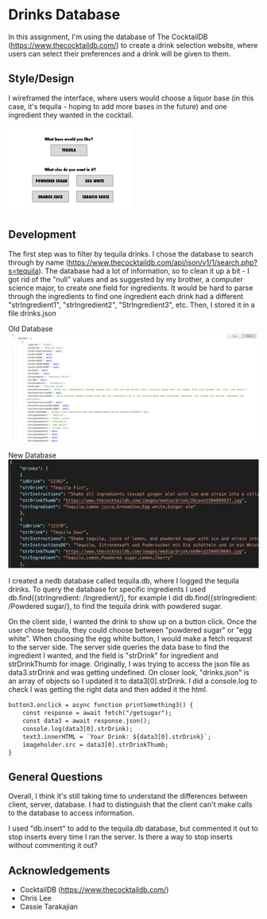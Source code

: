 # Drinks Database

In this assignment, I'm using the database of The CocktailDB (https://www.thecocktaildb.com/) to create a drink selection website, where users can select their preferences and a drink will be given to them. 

## Style/Design

I wireframed the interface, where users would choose a liquor base (in this case, it's tequila - hoping to add more bases in the future) and one ingredient they wanted in the cocktail. 

![](images/Drinks-Interface.png)


## Development

The first step was to filter by tequila drinks. I chose the database to search through by name (https://www.thecocktaildb.com/api/json/v1/1/search.php?s=tequila). The database had a lot of information, so to clean it up a bit - I got rid of the "null" values and as suggested by my brother, a computer science major, to create one field for ingredients. It would be hard to parse through the ingredients to find one ingredient each drink had a different "strIngredient1", "strIngredient2", "StrIngredient3", etc. Then, I stored it in a file drinks.json

Old Database
![](images/Database-Tequila.png)

New Database
![](images/Drinks-json.png)


I created a nedb database called tequila.db, where I logged the tequila drinks. To query the database for specific ingredients I used db.find({strIngredient: /Ingredient/}, for example I did db.find({strIngredient: /Powdered sugar/}, to find the tequila drink with powdered sugar. 

On the client side, I wanted the drink to show up on a button click. Once the user chose tequila, they could choose between "powdered sugar" or "egg white". When choosing the egg white button, I would make a fetch request to the server side. The server side queries the data base to find the ingredient I wanted, and the field is "strDrink" for ingredient and strDrinkThumb for image. Originally, I was trying to access the json file as data3.strDrink and was getting undefined. On closer look, "drinks.json" is an array of objects so I updated it to data3[0].strDrink. I did a console.log to check I was getting the right data and then added it the html. 

```
button3.onclick = async function printSomething3() {
    const response = await fetch("/getsugar");
    const data3 = await response.json();
    console.log(data3[0].strDrink);
    text3.innerHTML = `Your Drink: ${data3[0].strDrink}`;
    imageholder.src = data3[0].strDrinkThumb;
}
```

## General Questions

Overall, I think it's still taking time to understand the differences between client, server, database. I had to distinguish that the client can't make calls to the database to access information. 

I used "db.insert" to add to the tequila.db database, but commented it out to stop inserts every time I ran the server. Is there a way to stop inserts without commenting it out?

## Acknowledgements

* CocktailDB (https://www.thecocktaildb.com/)
* Chris Lee
* Cassie Tarakajian






